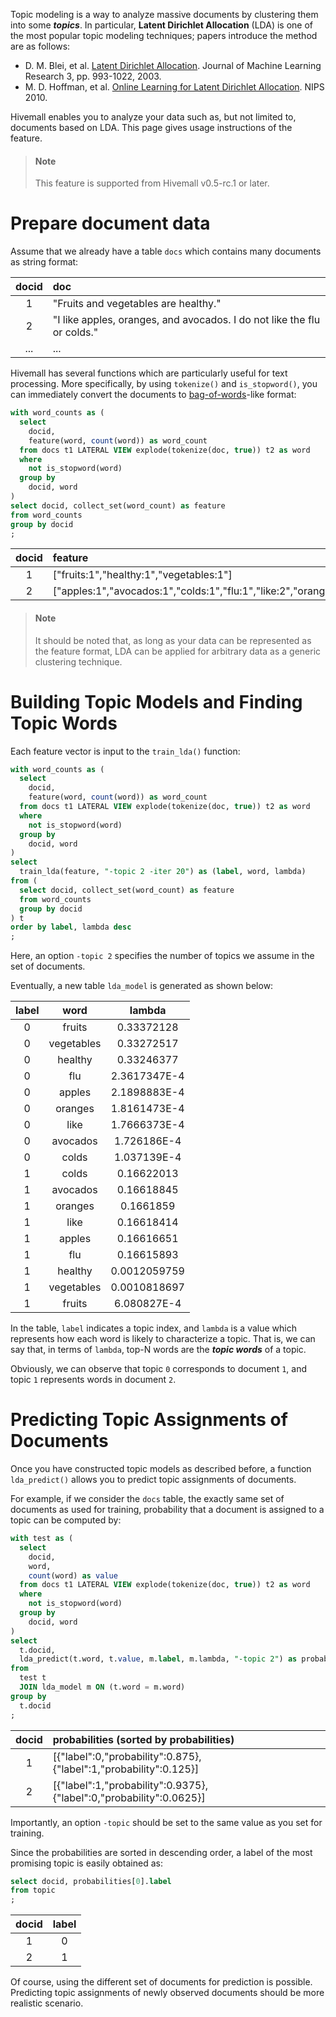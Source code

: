 <!--
  Licensed to the Apache Software Foundation (ASF) under one
  or more contributor license agreements.  See the NOTICE file
  distributed with this work for additional information
  regarding copyright ownership.  The ASF licenses this file
  to you under the Apache License, Version 2.0 (the
  "License"); you may not use this file except in compliance
  with the License.  You may obtain a copy of the License at

    http://www.apache.org/licenses/LICENSE-2.0

  Unless required by applicable law or agreed to in writing,
  software distributed under the License is distributed on an
  "AS IS" BASIS, WITHOUT WARRANTIES OR CONDITIONS OF ANY
  KIND, either express or implied.  See the License for the
  specific language governing permissions and limitations
  under the License.
-->

Topic modeling is a way to analyze massive documents by clustering them into some ***topics***. In particular, **Latent Dirichlet Allocation** (LDA) is one of the most popular topic modeling techniques; papers introduce the method are as follows:

- D. M. Blei, et al. [Latent Dirichlet Allocation](http://www.jmlr.org/papers/v3/blei03a.html). Journal of Machine Learning Research 3, pp. 993-1022, 2003.
- M. D. Hoffman, et al. [Online Learning for Latent Dirichlet Allocation](https://papers.nips.cc/paper/3902-online-learning-for-latent-dirichlet-allocation). NIPS 2010.

Hivemall enables you to analyze your data such as, but not limited to, documents based on LDA. This page gives usage instructions of the feature.

<!-- toc -->

> #### Note
> This feature is supported from Hivemall v0.5-rc.1 or later.

# Prepare document data

Assume that we already have a table `docs` which contains many documents as string format:

| docid | doc  |
|:---:|:---|
| 1  | "Fruits and vegetables are healthy." |
|2 | "I like apples, oranges, and avocados. I do not like the flu or colds." |
| ... | ... |

Hivemall has several functions which are particularly useful for text processing. More specifically, by using `tokenize()` and `is_stopword()`, you can immediately convert the documents to [bag-of-words](https://en.wikipedia.org/wiki/Bag-of-words_model)-like format:

```sql
with word_counts as (
  select
    docid,
    feature(word, count(word)) as word_count
  from docs t1 LATERAL VIEW explode(tokenize(doc, true)) t2 as word
  where
    not is_stopword(word)
  group by
    docid, word
)
select docid, collect_set(word_count) as feature
from word_counts
group by docid
;
```

| docid | feature |
|:---:|:---|
|1  | ["fruits:1","healthy:1","vegetables:1"] |
|2  | ["apples:1","avocados:1","colds:1","flu:1","like:2","oranges:1"] |

> #### Note
> It should be noted that, as long as your data can be represented as the feature format, LDA can be applied for arbitrary data as a generic clustering technique.

# Building Topic Models and Finding Topic Words

Each feature vector is input to the `train_lda()` function:

```sql
with word_counts as (
  select
    docid,
    feature(word, count(word)) as word_count
  from docs t1 LATERAL VIEW explode(tokenize(doc, true)) t2 as word
  where
    not is_stopword(word)
  group by
    docid, word
)
select
  train_lda(feature, "-topic 2 -iter 20") as (label, word, lambda)
from (
  select docid, collect_set(word_count) as feature
  from word_counts
  group by docid
) t
order by label, lambda desc
;
```

Here, an option `-topic 2` specifies the number of topics we assume in the set of documents.

Eventually, a new table `lda_model` is generated as shown below:

|label | word   | lambda |
|:---:|:---:|:---:|
|0     | fruits | 0.33372128|
|0     | vegetables  |    0.33272517|
|0     | healthy | 0.33246377|
|0     | flu   |  2.3617347E-4|
|0     | apples | 2.1898883E-4|
|0     | oranges | 1.8161473E-4|
|0     | like   | 1.7666373E-4|
|0     | avocados  |      1.726186E-4|
|0     | colds  | 1.037139E-4|
|1     | colds  | 0.16622013|
|1     | avocados |       0.16618845|
|1     | oranges | 0.1661859|
|1     | like  |  0.16618414|
|1     | apples |  0.16616651|
|1     | flu   |  0.16615893|
|1     | healthy | 0.0012059759|
|1     | vegetables  |    0.0010818697|
|1     | fruits  | 6.080827E-4|

In the table, `label` indicates a topic index, and `lambda` is a value which represents how each word is likely to characterize a topic. That is, we can say that, in terms of `lambda`, top-N words are the ***topic words*** of a topic.

Obviously, we can observe that topic `0` corresponds to document `1`, and topic `1` represents words in document `2`.

# Predicting Topic Assignments of Documents

Once you have constructed topic models as described before, a function `lda_predict()` allows you to predict topic assignments of documents.

For example, if we consider the `docs` table, the exactly same set of documents as used for training, probability that a document is assigned to a topic can be computed by:

```sql
with test as (
  select
    docid,
    word,
    count(word) as value
  from docs t1 LATERAL VIEW explode(tokenize(doc, true)) t2 as word
  where
    not is_stopword(word)
  group by
    docid, word
)
select
  t.docid,
  lda_predict(t.word, t.value, m.label, m.lambda, "-topic 2") as probabilities
from
  test t
  JOIN lda_model m ON (t.word = m.word)
group by
  t.docid
;
```

| docid | probabilities (sorted by probabilities) | 
|:---:|:---|
|1  | [{"label":0,"probability":0.875},{"label":1,"probability":0.125}]|
|2  | [{"label":1,"probability":0.9375},{"label":0,"probability":0.0625}]|

Importantly, an option `-topic` should be set to the same value as you set for training.

Since the probabilities are sorted in descending order, a label of the most promising topic is easily obtained as:

```sql
select docid, probabilities[0].label
from topic
;
```

| docid | label |
|:---:|:---:|
|  1 | 0 |
| 2 | 1 |

Of course, using the different set of documents for prediction is possible. Predicting topic assignments of newly observed documents should be more realistic scenario.
